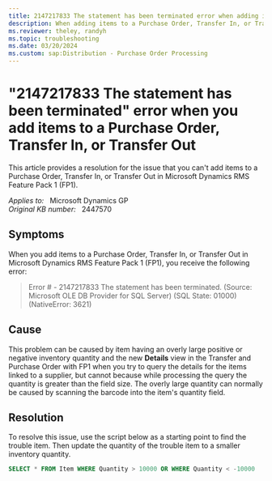 ```yaml
---
title: 2147217833 The statement has been terminated error when adding items to Purchase Order, Transfer In, or Transfer Out 
description: When adding items to a Purchase Order, Transfer In, or Transfer Out, RMS will generate the 2147217833 statement has been terminated error. Provides a resolution.
ms.reviewer: theley, randyh
ms.topic: troubleshooting
ms.date: 03/20/2024
ms.custom: sap:Distribution - Purchase Order Processing
---
```

# "2147217833 The statement has been terminated" error when you add items to a Purchase Order, Transfer In, or Transfer Out

This article provides a resolution for the issue that you can't add items to a Purchase Order, Transfer In, or Transfer Out in Microsoft Dynamics RMS Feature Pack 1 (FP1).

_Applies to:_ &nbsp; Microsoft Dynamics GP  
_Original KB number:_ &nbsp; 2447570

## Symptoms

When you add items to a Purchase Order, Transfer In, or Transfer Out in Microsoft Dynamics RMS Feature Pack 1 (FP1), you receive the following error:

> Error # - 2147217833 The statement has been terminated. (Source: Microsoft OLE DB Provider for SQL Server) (SQL State: 01000) (NativeError: 3621)

## Cause

This problem can be caused by item having an overly large positive or negative inventory quantity and the new **Details** view in the Transfer and Purchase Order with FP1 when you try to query the details for the items linked to a supplier, but cannot because while processing the query the quantity is greater than the field size. The overly large quantity can normally be caused by scanning the barcode into the item's quantity field.

## Resolution

To resolve this issue, use the script below as a starting point to find the trouble item. Then update the quantity of the trouble item to a smaller inventory quantity.

```sql
SELECT * FROM Item WHERE Quantity > 10000 OR WHERE Quantity < -10000
```
